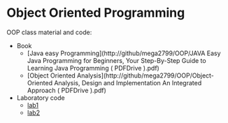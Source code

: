 # Object Oriented Programming 

OOP class material and code:

- Book
   - [Java easy Programming](http://github/mega2799/OOP/JAVA Easy Java Programming for Beginners, Your Step-By-Step Guide to Learning Java Programming ( PDFDrive ).pdf)
   - [Object Oriented Analysis](http://github/mega2799/OOP/Object-Oriented Analysis, Design and Implementation An Integrated Approach ( PDFDrive ).pdf) 
- Laboratory code
  	- [lab1](http://github/mega2799/OOP/lab1)
  	- [lab2](http://github/mega2799/OOP/lab2)